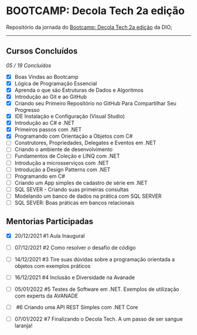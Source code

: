 # BOOTCAMP: Decola Tech 2a edição

Repositório da jornada do [Bootcamp: Decola Tech 2a edição](https://web.dio.me/track/decola-tech-2a-edicao?tab=path) da DIO;

---
## Cursos Concluídos

_05 / 19 Concluídos_

- [x] Boas Vindas ao Bootcamp
- [x] Lógica de Programação Essencial
- [x] Aprenda o que são Estruturas de Dados e Algoritmos
- [x] Introdução ao Git e ao GitHub
- [x] Criando seu Primeiro Repositório no GitHub Para Compartilhar Seu Progresso
- [x] IDE Instalação e Configuração (Visual Studio)
- [x] Introdução ao C# e .NET
- [x] Primeiros passos com .NET
- [x] Programando com Orientação a Objetos com C#
- [ ] Construtores, Propriedades, Delegates e Eventos em .NET
- [ ] Criando o ambiente de desenvolvimento
- [ ] Fundamentos de Coleção e LINQ com .NET
- [ ] Introdução a microsserviços com .NET
- [ ] Introdução a Design Patterns com .NET
- [ ] Programando em C#
- [ ] Criando um App simples de cadastro de série em .NET
- [ ] SQL SEVER - Criando suas primeiras consultas
- [ ] Modelando um banco de dados na prática com SQL SERVER
- [ ] SQL SEVER: Boas práticas em bancos relacionais

## Mentorias Participadas

- [x] 20/12/2021     #1 Aula Inaugural
- [ ] 07/12/2021     #2 Como resolver o desafio de código
- [ ] 14/12/2021     #3 Tire suas dúvidas sobre a programação orientada a objetos com exemplos práticos
- [ ] 16/12/2021     #4 Inclusão e Diversidade na Avanade
- [ ] 05/01/2022     #5 Testes de Software em .NET. Exemplos de utilização com experts da AVANADE
- [ ] ​                       #6 Criando uma API REST Simples com .NET Core
- [ ] 07/01/2022     #7 Finalizando o Decola Tech. A um passo de ser sangue laranja!

